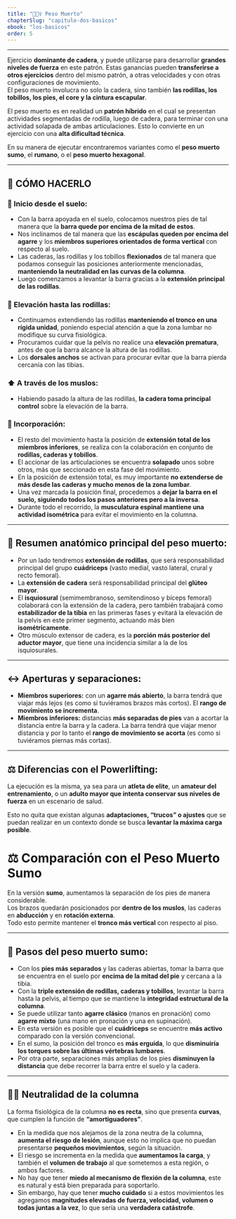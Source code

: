 ```yaml
---
title: "🏋🏽‍♀️ Peso Muerto"
chapterSlug: "capitulo-dos-basicos"
ebook: "los-basicos"
order: 5
---
```


---

Ejercicio **dominante de cadera**, y puede utilizarse para desarrollar **grandes niveles de fuerza** en este patrón. Estas ganancias pueden **transferirse a otros ejercicios** dentro del mismo patrón, a otras velocidades y con otras configuraciones de movimiento.  
El peso muerto involucra no solo la cadera, sino también **las rodillas, los tobillos, los pies, el core y la cintura escapular**.  

El peso muerto es en realidad un **patrón híbrido** en el cual se presentan actividades segmentadas de rodilla, luego de cadera, para terminar con una actividad solapada de ambas articulaciones. Esto lo convierte en un ejercicio con una **alta dificultad técnica**.  

En su manera de ejecutar encontraremos variantes como el **peso muerto sumo**, el **rumano**, o el **peso muerto hexagonal**.

---

## 🧭 CÓMO HACERLO

### 🔽 Inicio desde el suelo:
- Con la barra apoyada en el suelo, colocamos nuestros pies de tal manera que la **barra quede por encima de la mitad de estos**.  
- Nos inclinamos de tal manera que las **escápulas queden por encima del agarre** y los **miembros superiores orientados de forma vertical** con respecto al suelo.  
- Las caderas, las rodillas y los tobillos **flexionados** de tal manera que podamos conseguir las posiciones anteriormente mencionadas, **manteniendo la neutralidad en las curvas de la columna**.  
- Luego comenzamos a levantar la barra gracias a la **extensión principal de las rodillas**.  

### 🦵 Elevación hasta las rodillas:
- Continuamos extendiendo las rodillas **manteniendo el tronco en una rígida unidad**, poniendo especial atención a que la zona lumbar no modifique su curva fisiológica.  
- Procuramos cuidar que la pelvis no realice una **elevación prematura**, antes de que la barra alcance la altura de las rodillas.  
- Los **dorsales anchos** se activan para procurar evitar que la barra pierda cercanía con las tibias.

### ⬆️ A través de los muslos:
- Habiendo pasado la altura de las rodillas, **la cadera toma principal control** sobre la elevación de la barra.

### 🧍 Incorporación:
- El resto del movimiento hasta la posición de **extensión total de los miembros inferiores**, se realiza con la colaboración en conjunto de **rodillas, caderas y tobillos**.  
- El accionar de las articulaciones se encuentra **solapado** unos sobre otros, más que seccionado en esta fase del movimiento.  
- En la posición de extensión total, es muy importante **no extenderse de más desde las caderas y mucho menos de la zona lumbar**.  
- Una vez marcada la posición final, procedemos a **dejar la barra en el suelo, siguiendo todos los pasos anteriores pero a la inversa**.  
- Durante todo el recorrido, la **musculatura espinal mantiene una actividad isométrica** para evitar el movimiento en la columna.

---

## 🧠 Resumen anatómico principal del peso muerto:

- Por un lado tendremos **extensión de rodillas**, que será responsabilidad principal del grupo **cuádriceps** (vasto medial, vasto lateral, crural y recto femoral).  
- La **extensión de cadera** será responsabilidad principal del **glúteo mayor**.  
- El **isquiosural** (semimembranoso, semitendinoso y bíceps femoral) colaborará con la extensión de la cadera, pero también trabajará como **estabilizador de la tibia** en las primeras fases y evitará la elevación de la pelvis en este primer segmento, actuando más bien **isométricamente**.  
- Otro músculo extensor de cadera, es la **porción más posterior del aductor mayor**, que tiene una incidencia similar a la de los isquiosurales.

---

## ↔️ Aperturas y separaciones:

- **Miembros superiores:** con un **agarre más abierto**, la barra tendrá que viajar más lejos (es como si tuviéramos brazos más cortos). El **rango de movimiento se incrementa**.  
- **Miembros inferiores:** distancias **más separadas de pies** van a acortar la distancia entre la barra y la cadera. La barra tendrá que viajar menor distancia y por lo tanto el **rango de movimiento se acorta** (es como si tuviéramos piernas más cortas).

---

## ⚖️ Diferencias con el Powerlifting:

La ejecución es la misma, ya sea para un **atleta de elite**, un **amateur del entrenamiento**, o un **adulto mayor que intenta conservar sus niveles de fuerza** en un escenario de salud.  

Esto no quita que existan algunas **adaptaciones, “trucos” o ajustes** que se puedan realizar en un contexto donde se busca **levantar la máxima carga posible**.

# ⚖️ Comparación con el Peso Muerto Sumo

En la versión **sumo**, aumentamos la separación de los pies de manera considerable.  
Los brazos quedarán posicionados por **dentro de los muslos**, las caderas en **abducción** y en **rotación externa**.  
Todo esto permite mantener el **tronco más vertical** con respecto al piso.

---

## 🦵 Pasos del peso muerto sumo:

- Con los **pies más separados** y las caderas abiertas, tomar la barra que se encuentra en el suelo por **encima de la mitad del pie** y cercana a la tibia.  
- Con la **triple extensión de rodillas, caderas y tobillos**, levantar la barra hasta la pelvis, al tiempo que se mantiene la **integridad estructural de la columna**.  
- Se puede utilizar tanto **agarre clásico** (manos en pronación) como **agarre mixto** (una mano en pronación y una en supinación).  
- En esta versión es posible que el **cuádriceps** se encuentre **más activo** comparado con la versión convencional.  
- En el sumo, la posición del tronco es **más erguida**, lo que **disminuiría los torques sobre las últimas vértebras lumbares**.  
- Por otra parte, separaciones más amplias de los pies **disminuyen la distancia** que debe recorrer la barra entre el suelo y la cadera.

---

## 🧍‍♂️ Neutralidad de la columna

La forma fisiológica de la columna **no es recta**, sino que presenta **curvas**, que cumplen la función de **“amortiguadores”**.

- En la medida que nos alejamos de la zona neutra de la columna, **aumenta el riesgo de lesión**, aunque esto no implica que no puedan presentarse **pequeños movimientos**, según la situación.  
- El riesgo se incrementa en la medida que **aumentamos la carga**, y también el **volumen de trabajo** al que sometemos a esta región, o ambos factores.  
- No hay que tener **miedo al mecanismo de flexión de la columna**, este es natural y está bien preparada para soportarlo.  
- Sin embargo, hay que tener **mucho cuidado** si a estos movimientos les agregamos **magnitudes elevadas de fuerza, velocidad, volumen o todas juntas a la vez**, lo que sería una **verdadera catástrofe**.

